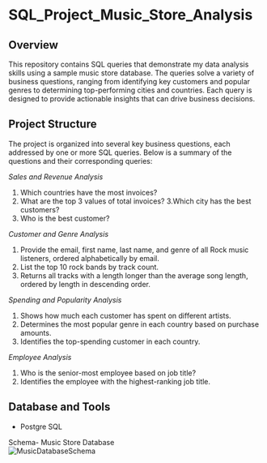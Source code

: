 # SQL_Project_Music_Store_Analysis
## Overview
This repository contains SQL queries that demonstrate my data analysis skills using a sample music store database. The queries solve a variety of business questions, ranging from identifying key customers and popular genres to determining top-performing cities and countries. Each query is designed to provide actionable insights that can drive business decisions.

## Project Structure
The project is organized into several key business questions, each addressed by one or more SQL queries. Below is a summary of the questions and their corresponding queries:

*Sales and Revenue Analysis*
1. Which countries have the most invoices?
2. What are the top 3 values of total invoices?
3.Which city has the best customers?
4. Who is the best customer?

*Customer and Genre Analysis*
1. Provide the email, first name, last name, and genre of all Rock music listeners, ordered alphabetically by email.
2. List the top 10 rock bands by track count.
3. Returns all tracks with a length longer than the average song length, ordered by length in descending order.

*Spending and Popularity Analysis*
1. Shows how much each customer has spent on different artists.
2. Determines the most popular genre in each country based on purchase amounts.
3. Identifies the top-spending customer in each country.

*Employee Analysis*
1. Who is the senior-most employee based on job title?
2. Identifies the employee with the highest-ranking job title.

## Database and Tools
* Postgre SQL


Schema- Music Store Database  
![MusicDatabaseSchema](https://user-images.githubusercontent.com/112153548/213707717-bfc9f479-52d9-407b-99e1-e94db7ae10a3.png)
